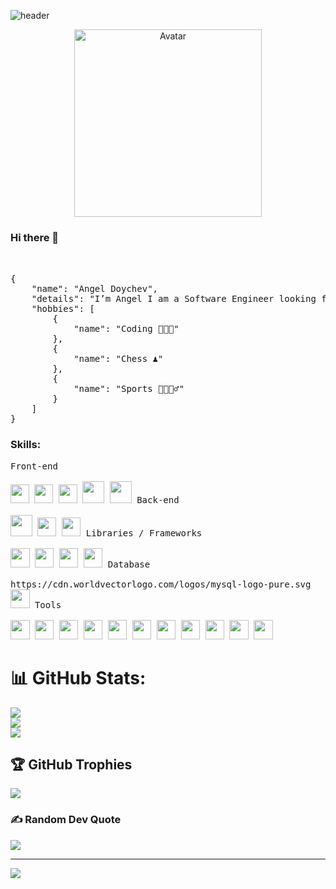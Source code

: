![header](https://capsule-render.vercel.app/api?type=waving&height=150&color=0:020024,50:56258F,100:B229E4&text=Software%20Engineer&fontColor=FFFFFF&fontSize=40&fontAlign=50&fontAlignY=30&descAlignY=41)
<div id="header" align="center">
  <img src="https://i.pinimg.com/originals/f3/c6/35/f3c6352193fef0bfc80744b7e71fd693.gif" width="300"alt="Avatar"/>

</div>

### Hi there 👋
<pre>
<br>
{
    "name": "Angel Doychev",
    "details": "I’m Angel I am a Software Engineer looking for new opportunities.",
    "hobbies": [
        {
            "name": "Coding 👨🏽‍💻"
        },
        {
            "name": "Chess ♟"
        },
        {
            "name": "Sports 🥊🏓🧗‍♂"
        }
    ]
}
</pre>

<h3 align="left">Skills:</h3>

 <kbd>
    <kbd>Front-end</kbd>
    <br>
    <br>
     <img width="30px" src="https://cdn.worldvectorlogo.com/logos/css-3.svg" /> 
    <img width="30px" src="https://cdn.worldvectorlogo.com/logos/html-1.svg" /> 
       <img width="30px" src="https://cdn.worldvectorlogo.com/logos/typescript.svg" /> 
    <img width="35px" src="https://cdn.worldvectorlogo.com/logos/logo-javascript.svg" />
    <img width="35px" src="https://cdn.worldvectorlogo.com/logos/kotlin-2.svg" />
  </kbd>

   <kbd>
    <kbd>Back-end</kbd>
    <br>
    <br>
     <img width="34.5px" src="https://cdn.jsdelivr.net/gh/devicons/devicon/icons/java/java-original.svg" />
   <img width="30.5px" src="https://cdn.worldvectorlogo.com/logos/c.svg" />
    <img width="30.5px" src="https://cdn.worldvectorlogo.com/logos/c--4.svg" />
  </kbd>
  
   <kbd>
    <kbd>Libraries / Frameworks</kbd>
    <br>
    <br>
    <img width="30.5px" src="https://cdn.worldvectorlogo.com/logos/spring-3.svg" />
         <img width="30.5px" src="https://cdn.worldvectorlogo.com/logos/angular-icon-1.svg" />
    <img width="30.5px" src="https://cdn.worldvectorlogo.com/logos/hibernate.svg" />
    <img width="30.5px" src="https://cdn.worldvectorlogo.com/logos/apache-maven-1.svg" />
  </kbd>

  <kbd>
    <kbd>Database</kbd>
    <br>
    <br>
    https://cdn.worldvectorlogo.com/logos/mysql-logo-pure.svg
  <img width="30.5px" src="https://cdn.worldvectorlogo.com/logos/mysql-logo-pure.svg" />
  </kbd>
  
  <kbd>
    <kbd>Tools</kbd>
    <br>
    <br>
<img width="30.5px" src="https://cdn.worldvectorlogo.com/logos/intellij-idea-1.svg" />
     <img width="30.5px" src="https://cdn.worldvectorlogo.com/logos/clion-1.svg" />
    <img width="30.5px" src="https://cdn.worldvectorlogo.com/logos/visual-studio-code-1.svg" />
    <img width="30.5px" src="https://cdn.worldvectorlogo.com/logos/visual-studio-2013.svg" />
    <img width="30.5px" src="https://cdn.worldvectorlogo.com/logos/android-studio-logo.svg" />
    <img width="30.5px" src="https://cdn.worldvectorlogo.com/logos/unity-69.svg" />
    <img width="30.5px" src="https://cdn.worldvectorlogo.com/logos/postman.svg" />
    <img width="30.5px" src="https://cdn.worldvectorlogo.com/logos/docker.svg" />
    <img width="30.5px" src="https://cdn.worldvectorlogo.com/logos/virtualbox.svg" />
    <img width="30.5px" src="https://cdn.worldvectorlogo.com/logos/linux-tux.svg" />
    <img width="30.5px" src="https://cdn.worldvectorlogo.com/logos/git-bash.svg" />
  </kbd>


  # 📊 GitHub Stats:
![](https://github-readme-stats.vercel.app/api?username=AngelDoychev&theme=omni&hide_border=false&include_all_commits=true&count_private=false)<br/>
![](https://github-readme-streak-stats.herokuapp.com/?user=AngelDoychev&theme=omni&hide_border=false)<br/>
![](https://github-readme-stats.vercel.app/api/top-langs/?username=AngelDoychev&theme=omni&hide_border=false&include_all_commits=true&count_private=false&layout=compact)<br/>

## 🏆 GitHub Trophies
![](https://github-profile-trophy.vercel.app/?username=AngelDoychev&theme=dracula&no-frame=false&no-bg=false&margin-w=4)

### ✍️ Random Dev Quote
![](https://quotes-github-readme.vercel.app/api?type=horizontal&theme=radical)

---
[![](https://visitcount.itsvg.in/api?id=AngelDoychev&icon=8&color=0)](https://visitcount.itsvg.in)

